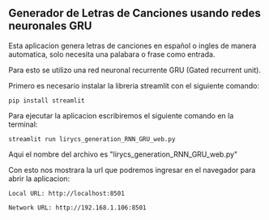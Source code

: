 ## Generador de Letras de Canciones usando redes neuronales GRU

Esta aplicacion genera letras de canciones en español o ingles de manera automatica, solo necesita una palabara o frase como entrada.

Para esto se utilizo una red neuronal recurrente GRU (Gated recurrent unit).

Primero es necesario instalar la libreria streamlit con el siguiente comando:

`pip install streamlit`

Para ejecutar la aplicacion escribiremos el siguiente comando en la terminal:

`streamlit run lirycs_generation_RNN_GRU_web.py`

Aqui el nombre del archivo es "lirycs_generation_RNN_GRU_web.py"

Con esto nos mostrara la url que podremos ingresar en el navegador para abrir la aplicacion:

`Local URL: http://localhost:8501`

`Network URL: http://192.168.1.106:8501`